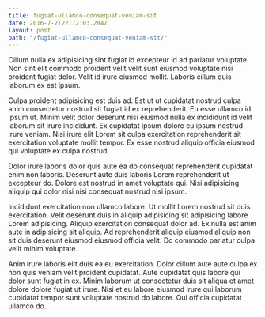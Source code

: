 ```yaml
---
title: fugiat-ullamco-consequat-veniam-sit
date: 2016-7-2T22:12:03.284Z
layout: post
path: "/fugiat-ullamco-consequat-veniam-sit/"
---
```


Cillum nulla ex adipisicing sint fugiat id excepteur id ad pariatur voluptate. Non sint elit commodo proident velit velit sunt eiusmod voluptate nisi proident fugiat dolor. Velit id irure eiusmod mollit. Laboris cillum quis laborum ex est ipsum.

Culpa proident adipisicing est duis ad. Est ut ut cupidatat nostrud culpa anim consectetur nostrud sit fugiat id ex reprehenderit. Eu esse ullamco id ipsum ut. Minim velit dolor deserunt nisi eiusmod nulla ex incididunt id velit laborum sit irure incididunt. Ex cupidatat ipsum dolore eu ipsum nostrud irure veniam. Nisi irure elit Lorem sit culpa exercitation reprehenderit sit exercitation voluptate mollit tempor. Ex esse nostrud aliquip officia eiusmod qui voluptate ex culpa nostrud.

Dolor irure laboris dolor quis aute ea do consequat reprehenderit cupidatat enim non laboris. Deserunt aute duis laboris Lorem reprehenderit ut excepteur do. Dolore est nostrud in amet voluptate qui. Nisi adipisicing aliquip qui dolor nisi nisi consequat nostrud nisi ipsum.

Incididunt exercitation non ullamco labore. Ut mollit Lorem nostrud sit duis exercitation. Velit deserunt duis in aliquip adipisicing sit adipisicing labore Lorem adipisicing. Aliquip exercitation consequat dolor ad. Ex nulla est anim aute in adipisicing sit aliquip. Ad reprehenderit aliquip eiusmod aliquip non sit duis deserunt eiusmod eiusmod officia velit. Do commodo pariatur culpa velit minim voluptate.

Anim irure laboris elit duis ea eu exercitation. Dolor cillum aute aute culpa ex non quis veniam velit proident cupidatat. Aute cupidatat quis labore qui dolor sunt fugiat in ex. Minim laborum ut consectetur duis sit aliqua et amet dolore dolore fugiat ut irure. Nisi et eu labore eiusmod irure qui laborum cupidatat tempor sunt voluptate nostrud do labore. Qui officia cupidatat ullamco do.